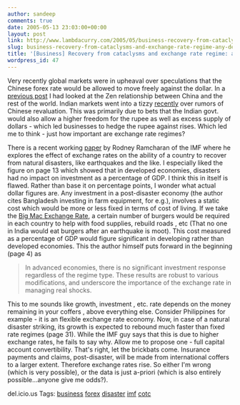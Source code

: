 ```yaml
---
author: sandeep
comments: true
date: 2005-05-13 23:03:00+00:00
layout: post
link: http://www.lambdacurry.com/2005/05/business-recovery-from-cataclysms-and-exchange-rate-regime-any-dependence/
slug: business-recovery-from-cataclysms-and-exchange-rate-regime-any-dependence
title: '[Business] Recovery from cataclysms and exchange rate regime: any dependence?'
wordpress_id: 47
---
```


Very recently global markets were in upheaval over speculations that the Chinese forex rate would be allowed to move freely against the dollar. In a [previous post](http://loxos.blogspot.com/2005/05/business-china-yin-and-yuan.html) I had looked at the Zen relationship between China and the rest of the world. 
Indian markets went into a tizzy [recently](http://economictimes.indiatimes.com/articleshow/1106854.cms) over rumors of Chinese revaluation. This was primarily due to bets that the Indian govt. would also allow a higher freedom for the rupee as well as excess supply of dollars - which led businesses to hedge the rupee against rises.
Which led me to think - just how important are exchange rate regimes?

There is a recent working [paper](http://www.imf.org/external/pubs/ft/wp/2005/wp0585.pdf) by Rodney Ramcharan of the IMF where he explores the effect of exchange rates on the ability of a country to recover from natural disasters, like earthquakes and the like. I especially liked the figure on page 13 which showed that in developed economies, disasters had no impact on investment as a percentage of GDP. 
I think this in itself is flawed. Rather than base it on percentage points, I wonder what actual dollar figures are. Any investment in a post-disaster economy (the author cites Bangladesh investing in farm equipment, for e.g.), involves a static cost which would be more or less fixed in terms of cost of living. If we take the [Big Mac Exchange Rate](http://economist.com/displaystory.cfm?story_id=2708584), a certain number of burgers would be required in each country to help with food supplies, rebuild roads , etc (That no one in India would eat burgers after an earthquake is moot). This cost measured as a percentage of GDP would figure significant in developing rather than developed economies. This the author himself puts forward in the beginning (page 4) as 


<blockquote>
 In advanced economies,
there is no significant investment response regardless of the regime type. These results are
robust to various modifications, and underscore the importance of the exchange rate in
managing real shocks.
</blockquote>


This to me sounds like growth, investment , etc. rate depends on the money remaining in your coffers , above everything else. Consider Philippines for example  - it is an flexible exchange rate economy. Now, in case of a natural disaster striking, its growth is expected to rebound much faster than fixed rate regimes (page 31). While the IMF guy says that this is due to higher exchange rates, he fails to say why. Allow me to propose one - full capital account convertibility. That's right, let the brickbats come. Insurance payments and claims, post-disaster, will be made from international coffers to a larger extent. Therefore exchange rates rise. 
So either I'm wrong (which is very possible), or the data is just a-priori (which is also entirely possible...anyone give me odds?).




del.icio.us Tags: [business](http://del.icio.us/sss8ue/business) [forex](http://del.icio.us/sss8ue/forex) [disaster](http://del.icio.us/sss8ue/disaster) [imf](http://del.icio.us/sss8ue/imf) [cotc](http://del.icio.us/sss8ue/cotc)
